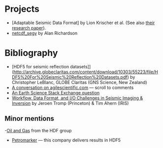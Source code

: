# Projects

- [Adaptable Seismic Data Format] by Lion Krischer et al. (See also [their research paper](http://dx.doi.org/10.1093/gji/ggw319)).
- [netcdf_segy](https://github.com/ar4/netcdf_segy) by Alan Richardson


# Bibliography

- [HDF5 for seismic reflection datasets]](http://archive.globeclaritas.com/content/download/10303/55223/file/HDF5%20For%20Seismic%20Reflection%20Datasets.pdf) by Christopher LeBlanc, GLOBE Claritas (GNS Science, New Zealand)
- [A conversation on agilescientific.com](https://agilescientific.com/blog/2014/3/26/what-is-seg-y.html) &mdash; scroll to comments
- [An Earth Science Stack Exchange question](http://earthscience.stackexchange.com/questions/694/what-would-a-replacement-for-segy-look-like)
- [Workflow, Data Format, and I/O Challenges in Seismic Imaging & Inversion](https://www.iris.edu/hq/files/Tromp_Ahern_GSH-IRIS-2014.pdf) by Jeroen Tromp (Princeton) & Tim Ahern (IRIS)

## Minor mentions

 -[Oil and Gas](https://www.hdfgroup.org/oil-and-gas/) from the HDF group
- [Petromarker](http://www.petromarker.com/processing) &mdash; this company delivers results in HDF5
